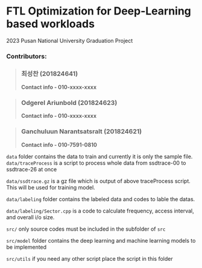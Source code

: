 # FTL Optimization for Deep-Learning based workloads
2023 Pusan National University Graduation Project


### Contributors: 
> ### 최성찬 (201824641)
> **Contact info - 010-xxxx-xxxx**

> ### Odgerel Ariunbold (201824623)
> **Contact info - 010-xxxx-xxxx**

> ### Ganchuluun Narantsatsralt (201824621)
> **Contact info - 010-7591-0810**

```data``` folder contains the data to train and currently it is only the sample file. 
```data/traceProcess``` is a script to process whole data from ssdtrace-00 to ssdtrace-26 at once

```data/ssdtrace.gz``` is a gz file which is output of above traceProcess script. This will be used for training model.

```data/labeling``` folder contains the labeled data and codes to lable the datas.

```data/labeling/Sector.cpp``` is a code to calculate frequency, access interval, and overall i/o size.

```src/``` only source codes must be included in the subfolder of ```src```

```src/model``` folder contains the deep learning and machine learning models to be implemented

```src/utils``` if you need any other script place the script in this folder
